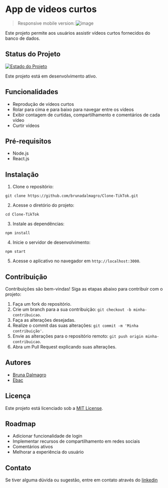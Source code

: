 # App de videos curtos
> Responsive mobile version: 
> ![image](https://github.com/brunadalmagro/Clone-TikTok/assets/96844434/d292a47c-3533-4e2d-ba43-c02663739948)


Este projeto permite aos usuários assistir vídeos curtos fornecidos do banco de dados.

## Status do Projeto
[![Estado do Projeto](https://img.shields.io/badge/Estado-Em%20Desenvolvimento-yellow)](https://link-do-seu-projeto-em-desenvolvimento)

Este projeto está em desenvolvimento ativo.


## Funcionalidades

- Reprodução de vídeos curtos
- Rolar para cima e para baixo para navegar entre os vídeos
- Exibir contagem de curtidas, compartilhamento e comentários de cada vídeo
- Curtir vídeos

## Pré-requisitos

- Node.js
- React.js

## Instalação

1. Clone o repositório:

```
git clone https://github.com/brunadalmagro/Clone-TikTok.git
```

2. Acesse o diretório do projeto:

```
cd Clone-TikTok
```

3. Instale as dependências:

```
npm install
```

4. Inicie o servidor de desenvolvimento:

```
npm start
```

5. Acesse o aplicativo no navegador em `http://localhost:3000`.

## Contribuição

Contribuições são bem-vindas! Siga as etapas abaixo para contribuir com o projeto:

1. Faça um fork do repositório.
2. Crie um branch para a sua contribuição: `git checkout -b minha-contribuicao`.
3. Faça as alterações desejadas.
4. Realize o commit das suas alterações: `git commit -m 'Minha contribuição'`.
5. Envie as alterações para o repositório remoto: `git push origin minha-contribuicao`.
6. Abra um Pull Request explicando suas alterações.

## Autores

- [Bruna Dalmagro](https://github.com/brunadalmagro)
- [Ebac](https://ebaconline.com.br)

## Licença

Este projeto está licenciado sob a [MIT License](LICENSE).


## Roadmap

- Adicionar funcionalidade de login
- Implementar recursos de compartilhamento em redes sociais
- Comentários ativos
- Melhorar a experiência do usuário

## Contato

Se tiver alguma dúvida ou sugestão, entre em contato através do [linkedin](https://www.linkedin.com/in/bruna-dalmagro-21833a254/)
